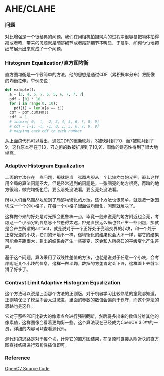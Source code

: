 # AHE/CLAHE

### 问题

对比增强是一个很经典的问题，我们在用相机拍摄照片的过程中很容易把物体拍得亮或者暗，带来的问题就是暗部细节或者亮部细节不明显，于是乎，如何均匀地把细节展示出来就成了一个问题。

### Histogram Equalization/直方图均衡

直方图均衡是一个很简单的方法，他的思想是通过CDF（累积概率分布）把图像的均衡拉伸。举例来说：

```python
def example():
  a = [3, 4, 5, 5, 5, 5, 6, 7, 7, 7]
  pdf = [0] * 10
  for i in range(0, 10):
    pdf[i] = len(a[a == i])
  cdf = pdf.cumsum()
  cdf -= 1
  # index=[ 0,  1,  2, 3, 4, 5, 6, 7, 8, 9]
  # cdf = [-1, -1, -1, 0, 1, 5, 6, 9, 9, 9]
  # mapping each cdf to each number
```

从上面的代码可以看出，通过CDF的重新映射，3被映射到了0，而7被映射到了9，这样原本存在于[3，7]之间的数被扩展到了[0,9]，图像的动态性得到了很大地提高。

### Adaptive Histogram Equalization

上面的方法存在一些问题，那就是当一张图片服从一个比较均匀的光照，那么这样用全局的算法问题不大，但是经常遇到的问题是，一张图亮的地方很亮，而暗的地方很暗，做完均衡化后，要么暗处没法看，要么亮处没法看。

所以人们自然而然地想到了局部均衡化的方法。这个方法也很简单，就是把一张图切成一个个的小格子，在每一个小格子里面做均衡化，问题就解决了。

这样做带来的好处是对光照会更鲁棒一点，毕竟一般来说亮的地方附近也会亮，考虑这一个小部分的信息总不会差得太远，但是直接这么搞也会产生一些问题，那就是会产生所谓的artifact，就是说对于一个正好处于亮暗交界的小块，和一个处于正常光源的小块，它们的环境不一样，做均衡化的结果也会大不一样，那它的结果可能会差距很大，输出的结果会产生一些突变，这会和人所感知的平缓变化产生差异。

基于这个问题，算法采用了双线性差值的方法，也就是说对于任意一个小块，会考虑附近几个小块的信息，这样一做平均，数据的方差肯定会下降，这样看上去就平滑了好多了。

### Contrast Limit Adaptive Histogram Equalization

这个方法可以说是上面那个方法的正则版，对于机器学习比较熟悉的童鞋都知道，正则项保证了模型不会太过激进，里面的参数的数值会偏向于保守，而这个算法的思路也是这样。

它对于那些PDF比较大的像素点会进行强制截断，然后将多出来的数值分给其他的像素值，这样图像会看着更均衡一些。这个算法现在已经成为OpenCV 3.0中的一员，详细的内容可以查看源代码。

源代码的思路是对于每个块，计算它的直方图结果，在复原时直接从附近块的直方图查找结果进行双线性插值即可。

### Reference

[OpenCV Source Code](https://github.com/Itseez/opencv/blob/debe99f1a4cc0ea859b91996613934e361b544b6/modules/imgproc/src/clahe.cpp)
